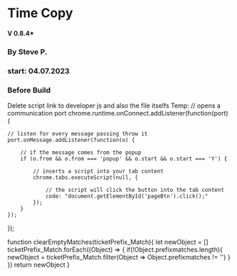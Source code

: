 # Time Copy
#### V 0.8.4*
### By Steve P.
### start: 04.07.2023


### Before Build

Delete script link to developer js and also the file itselfs
Temp:
// opens a communication port
chrome.runtime.onConnect.addListener(function(port) {

    // listen for every message passing throw it
    port.onMessage.addListener(function(o) {

        // if the message comes from the popup
        if (o.from && o.from === 'popup' && o.start && o.start === 'Y') {

            // inserts a script into your tab content
            chrome.tabs.executeScript(null, {

                // the script will click the button into the tab content
                code: "document.getElementById('pageBtn').click();"
            });
        }
    });
});

function clearEmptyMatches(ticketPrefix_Match){
  let newObject = []
  ticketPrefix_Match.forEach((Object) => {
    if(!Object.prefixmatches.length){
      newObject = ticketPrefix_Match.filter(Object => Object.prefixmatches != '')
    }
  })
  return newObject
}